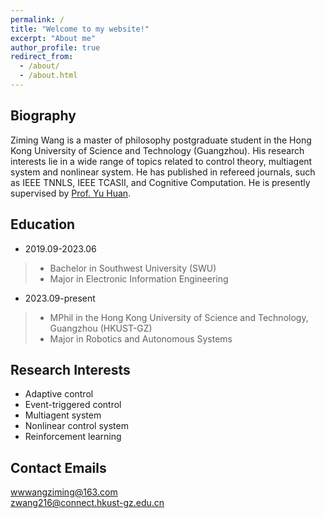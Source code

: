 ```yaml
---
permalink: /
title: "Welcome to my website!"
excerpt: "About me"
author_profile: true
redirect_from: 
  - /about/
  - /about.html
---
```



Biography
------
Ziming Wang is a master of philosophy postgraduate student in the Hong Kong University of Science and Technology (Guangzhou). His research interests lie in a wide range of topics related to control theory, multiagent system and nonlinear system. He has published in refereed journals, such as IEEE TNNLS, IEEE TCASII, and Cognitive Computation. He is presently supervised by [Prof. Yu Huan](https://yuhuanlab.com/).

Education
------
- 2019.09-2023.06  
>- Bachelor in Southwest University (SWU)   
>- Major in Electronic Information Engineering  
- 2023.09-present  
>- MPhil in the Hong Kong University of Science and Technology, Guangzhou (HKUST-GZ)
>- Major in Robotics and Autonomous Systems

Research Interests
------
- Adaptive control
- Event-triggered control
- Multiagent system
- Nonlinear control system
- Reinforcement learning

Contact Emails
------
wwwangziming@163.com  
zwang216@connect.hkust-gz.edu.cn
